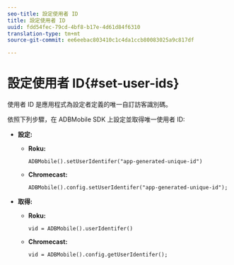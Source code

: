 ```yaml
---
seo-title: 設定使用者 ID
title: 設定使用者 ID
uuid: fdd54fec-79cd-4bf8-b17e-4d61d84f6310
translation-type: tm+mt
source-git-commit: ee6eebac803410c1c4da1ccb80083025a9c817df

---
```



# 設定使用者 ID{#set-user-ids}

使用者 ID 是應用程式為設定者定義的唯一自訂訪客識別碼。

依照下列步驟，在 ADBMobile SDK 上設定並取得唯一使用者 ID:

* **設定:**

   * **Roku:**

      ```
      ADBMobile().setUserIdentifer("app-generated-unique-id")
      ```

   * **Chromecast:**

      ```
      ADBMobile().config.setUserIdentifer("app-generated-unique-id");
      ```

* **取得:**

   * **Roku:**

      ```
      vid = ADBMobile().userIdentifer()
      ```

   * **Chromecast:**

      ```
      vid = ADBMobile().config.getUserIdentifer();
      ```
